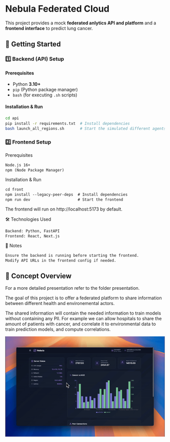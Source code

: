 # **Nebula Federated Cloud**  

This project provides a mock **federated anlytics API and platform** and a **frontend interface** to predict lung cancer.

## **🚀 Getting Started**  

### **1️⃣ Backend (API) Setup**
#### **Prerequisites**
- Python **3.10+**
- `pip` (Python package manager)
- `bash` (for executing `.sh` scripts)

#### **Installation & Run**
```bash
cd api
pip install -r requirements.txt  # Install dependencies
bash launch_all_regions.sh       # Start the simulated different agents
```

### 2️⃣ Frontend Setup

Prerequisites

    Node.js 16+
    npm (Node Package Manager)

Installation & Run
```
cd front
npm install --legacy-peer-deps  # Install dependencies
npm run dev                     # Start the frontend
```

The frontend will run on http://localhost:5173 by default.

🛠️ Technologies Used

    Backend: Python, FastAPI
    Frontend: React, Next.js

📌 Notes

    Ensure the backend is running before starting the frontend.
    Modify API URLs in the frontend config if needed.


## **🔎 Concept Overview**
For a more detailed presentation refer to the folder presentation.

The goal of this project is to offer a federated platform to share information between different health and environemental actors.

The shared information will contain the needed information to train models without containing any PII.
For example we can allow hospitals to share the amount of patients with cancer, and correlate it to environmental data to train prediction models, and compute correlations.

![Demo](./presentation/demo.gif)

